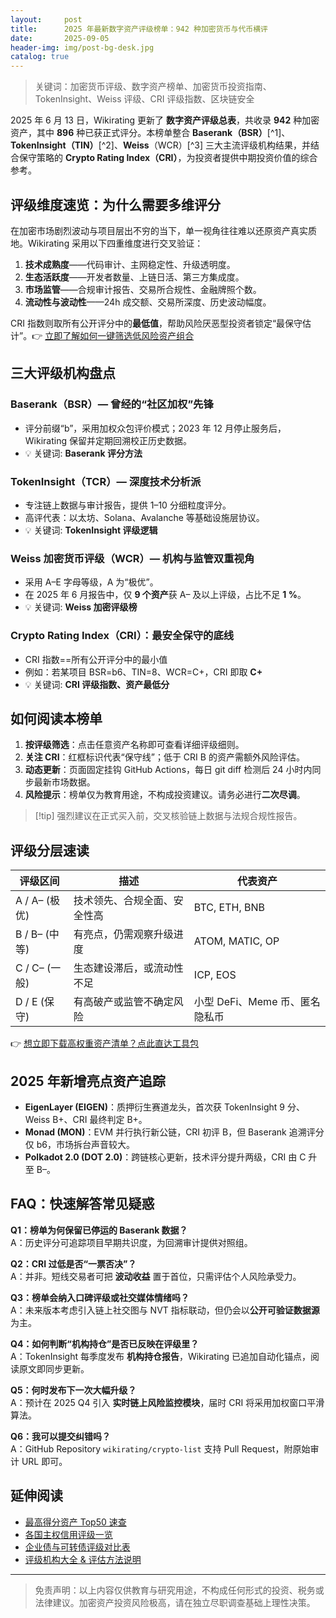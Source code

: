 ```yaml
---
layout:     post
title:      2025 年最新数字资产评级榜单：942 种加密货币与代币横评
date:       2025-09-05
header-img: img/post-bg-desk.jpg
catalog: true
---
```


> 关键词：加密货币评级、数字资产榜单、加密货币投资指南、TokenInsight、Weiss 评级、CRI 评级指数、区块链安全

2025 年 6 月 13 日，Wikirating 更新了 **数字资产评级总表**，共收录 **942** 种加密资产，其中 **896** 种已获正式评分。本榜单整合 **Baserank（BSR）**[^1]、**TokenInsight（TIN）**[^2]、**Weiss**（WCR）[^3] 三大主流评级机构结果，并结合保守策略的 **Crypto Rating Index（CRI）**，为投资者提供中期投资价值的综合参考。

## 评级维度速览：为什么需要多维评分

在加密市场剧烈波动与项目层出不穷的当下，单一视角往往难以还原资产真实质地。Wikirating 采用以下四重维度进行交叉验证：

1. **技术成熟度**——代码审计、主网稳定性、升级透明度。  
2. **生态活跃度**——开发者数量、上链日活、第三方集成度。  
3. **市场监管**——合规审计报告、交易所合规性、金融牌照个数。  
4. **流动性与波动性**——24h 成交额、交易所深度、历史波动幅度。

CRI 指数则取所有公开评分中的**最低值**，帮助风险厌恶型投资者锁定“最保守估计”。👉 [立即了解如何一键筛选低风险资产组合](https://okxdog.com/)

## 三大评级机构盘点

### Baserank（BSR）— 曾经的“社区加权”先锋  
- 评分前缀“b”，采用加权众包评价模式；2023 年 12 月停止服务后，Wikirating 保留并定期回溯校正历史数据。  
- 💡 关键词: **Baserank 评分方法**

### TokenInsight（TCR）— 深度技术分析派  
- 专注链上数据与审计报告，提供 1–10 分细粒度评分。  
- 高评代表：以太坊、Solana、Avalanche 等基础设施层协议。  
- 💡 关键词: **TokenInsight 评级逻辑**

### Weiss 加密货币评级（WCR）— 机构与监管双重视角  
- 采用 A–E 字母等级，A 为“极优”。  
- 在 2025 年 6 月报告中，仅 **9 个资产**获 A– 及以上评级，占比不足 **1 %**。  
- 💡 关键词: **Weiss 加密评级榜**

### Crypto Rating Index（CRI）：最安全保守的底线  
- CRI 指数==所有公开评分中的最小值  
- 例如：若某项目 BSR=b6、TIN=8、WCR=C+，CRI 即取 **C+**  
- 💡 关键词: **CRI 评级指数、资产最低分**

## 如何阅读本榜单

1. **按评级筛选**：点击任意资产名称即可查看详细评级细则。  
2. **关注 CRI**：红框标识代表“保守线”；低于 CRI B 的资产需额外风险评估。  
3. **动态更新**：页面固定挂钩 GitHub Actions，每日 git diff 检测后 24 小时内同步最新市场数据。  
4. **风险提示**：榜单仅为教育用途，不构成投资建议。请务必进行**二次尽调**。

>[!tip] 强烈建议在正式买入前，交叉核验链上数据与法规合规性报告。

## 评级分层速读

| 评级区间 | 描述 | 代表资产 |
| --- | --- | --- |
| A / A– (极优) | 技术领先、合规全面、安全性高 | BTC, ETH, BNB |
| B / B– (中等) | 有亮点，仍需观察升级进度 | ATOM, MATIC, OP |
| C / C– (一般) | 生态建设滞后，或流动性不足 | ICP, EOS |
| D / E (保守)| 有高破产或监管不确定风险 | 小型 DeFi、Meme 币、匿名隐私币 |

👉 [想立即下载高权重资产清单？点此直达工具包](https://okxdog.com/)

## 2025 年新增亮点资产追踪

- **EigenLayer (EIGEN)**：质押衍生赛道龙头，首次获 TokenInsight 9 分、Weiss B+、CRI 最终判定 B+。  
- **Monad (MON)**：EVM 并行执行新公链，CRI 初评 B，但 Baserank 追溯评分仅 b6，市场拆台声音较大。  
- **Polkadot 2.0 (DOT 2.0)**：跨链核心更新，技术评分提升两级，CRI 由 C 升至 B–。

## FAQ：快速解答常见疑惑

**Q1：榜单为何保留已停运的 Baserank 数据？**  
A：历史评分可追踪项目早期共识度，为回溯审计提供对照组。

**Q2：CRI 过低是否“一票否决”？**  
A：并非。短线交易者可把 **波动收益** 置于首位，只需评估个人风险承受力。

**Q3：榜单会纳入口碑评级或社交媒体情绪吗？**  
A：未来版本考虑引入链上社交图与 NVT 指标联动，但仍会以**公开可验证数据源**为主。

**Q4：如何判断“机构持仓”是否已反映在评级里？**  
A：TokenInsight 每季度发布 **机构持仓报告**，Wikirating 已追加自动化锚点，阅读原文即同步更新。

**Q5：何时发布下一次大幅升级？**  
A：预计在 2025 Q4 引入 **实时链上风险监控模块**，届时 CRI 将采用加权窗口平滑算法。

**Q6：我可以提交纠错吗？**  
A：GitHub Repository `wikirating/crypto-list` 支持 Pull Request，附原始审计 URL 即可。

## 延伸阅读

- [最高得分资产 Top50 速查](https://www.wikirating.com/list-of-most-rated-cryptoassets-by-rating/)
- [各国主权信用评级一览](https://www.wikirating.com/list-of-countries-by-credit-rating/)
- [企业债与可转债评级对比表](https://www.wikirating.com/list-of-corporations-by-credit-rating/)
- [评级机构大全 & 评估方法说明](https://www.wikirating.com/rating-methods/)

---

> 免责声明：以上内容仅供教育与研究用途，不构成任何形式的投资、税务或法律建议。加密资产投资风险极高，请在独立尽职调查基础上理性决策。